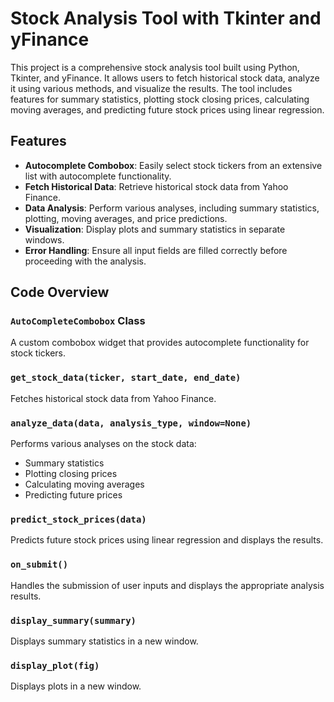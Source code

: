 # Stock Analysis Tool with Tkinter and yFinance

This project is a comprehensive stock analysis tool built using Python, Tkinter, and yFinance. It allows users to fetch historical stock data, analyze it using various methods, and visualize the results. The tool includes features for summary statistics, plotting stock closing prices, calculating moving averages, and predicting future stock prices using linear regression.

## Features

- **Autocomplete Combobox**: Easily select stock tickers from an extensive list with autocomplete functionality.
- **Fetch Historical Data**: Retrieve historical stock data from Yahoo Finance.
- **Data Analysis**: Perform various analyses, including summary statistics, plotting, moving averages, and price predictions.
- **Visualization**: Display plots and summary statistics in separate windows.
- **Error Handling**: Ensure all input fields are filled correctly before proceeding with the analysis.

## Code Overview

### `AutoCompleteCombobox` Class

A custom combobox widget that provides autocomplete functionality for stock tickers.

### `get_stock_data(ticker, start_date, end_date)`

Fetches historical stock data from Yahoo Finance.

### `analyze_data(data, analysis_type, window=None)`

Performs various analyses on the stock data:
- Summary statistics
- Plotting closing prices
- Calculating moving averages
- Predicting future prices

### `predict_stock_prices(data)`

Predicts future stock prices using linear regression and displays the results.

### `on_submit()`

Handles the submission of user inputs and displays the appropriate analysis results.

### `display_summary(summary)`

Displays summary statistics in a new window.

### `display_plot(fig)`

Displays plots in a new window.

